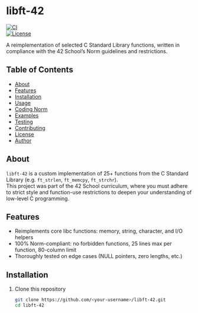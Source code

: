 # libft-42
[![CI](https://img.shields.io/badge/build-passing-brightgreen)]()  
[![License](https://img.shields.io/badge/license-MIT-blue)]()

A reimplementation of selected C Standard Library functions, written in compliance with the 42 School’s Norm guidelines and restrictions.

## Table of Contents

- [About](#about)  
- [Features](#features)  
- [Installation](#installation)  
- [Usage](#usage)  
- [Coding Norm](#coding-norm)  
- [Examples](#examples)  
- [Testing](#testing)  
- [Contributing](#contributing)  
- [License](#license)  
- [Author](#author)

## About

`libft-42` is a custom implementation of 25+ functions from the C Standard Library (e.g. `ft_strlen`, `ft_memcpy`, `ft_strchr`).  
This project was part of the 42 School curriculum, where you must adhere to strict style and function-use restrictions to deepen your understanding of low-level C programming.

## Features

- Reimplements core libc functions: memory, string, character, and I/O helpers  
- 100% Norm-compliant: no forbidden functions, 25 lines max per function, 80-column limit  
- Thoroughly tested on edge cases (NULL pointers, zero lengths, etc.)

## Installation

1. Clone this repository  
   ```bash
   git clone https://github.com/<your-username>/libft-42.git
   cd libft-42
